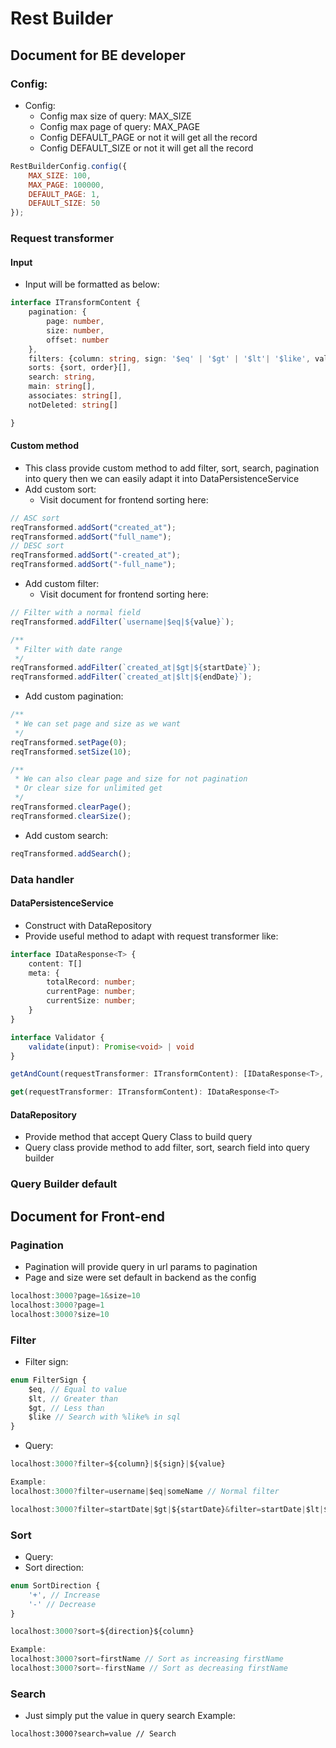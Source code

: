 # Rest Builder
## Document for BE developer

### Config:
* Config:
    * Config max size of query: MAX_SIZE
    * Config max page of query: MAX_PAGE
    * Config DEFAULT_PAGE or not it will get all the record
    * Config DEFAULT_SIZE or not it will get all the record
```javascript
RestBuilderConfig.config({
    MAX_SIZE: 100,
    MAX_PAGE: 100000,
    DEFAULT_PAGE: 1,
    DEFAULT_SIZE: 50
});
```
### Request transformer
#### Input
- Input will be formatted as below:
```typescript
interface ITransformContent {
    pagination: {
        page: number,
        size: number,
        offset: number
    },
    filters: {column: string, sign: '$eq' | '$gt' | '$lt'| '$like', value: string}[],
    sorts: {sort, order}[],
    search: string,
    main: string[],
    associates: string[],
    notDeleted: string[]

}
```

#### Custom method
- This class provide custom method to add filter, sort, search, pagination into query then we can easily adapt it into DataPersistenceService
- Add custom sort:
  - Visit document for frontend sorting here:
```javascript
// ASC sort
reqTransformed.addSort("created_at");
reqTransformed.addSort("full_name");
// DESC sort
reqTransformed.addSort("-created_at");
reqTransformed.addSort("-full_name");
```
- Add custom filter:
  - Visit document for frontend sorting here:
```javascript
// Filter with a normal field
reqTransformed.addFilter(`username|$eq|${value}`);

/**
 * Filter with date range
 */
reqTransformed.addFilter(`created_at|$gt|${startDate}`);
reqTransformed.addFilter(`created_at|$lt|${endDate}`);
```
- Add custom pagination:
```javascript
/**
 * We can set page and size as we want
 */
reqTransformed.setPage(0);
reqTransformed.setSize(10);

/**
 * We can also clear page and size for not pagination
 * Or clear size for unlimited get
 */
reqTransformed.clearPage();
reqTransformed.clearSize();
```
- Add custom search:
```javascript
reqTransformed.addSearch();
```
### Data handler
#### DataPersistenceService
 - Construct with DataRepository
 - Provide useful method to adapt with request transformer like:
```typescript
interface IDataResponse<T> {
    content: T[]
    meta: {
        totalRecord: number;
        currentPage: number;
        currentSize: number;
    }
}

interface Validator {
    validate(input): Promise<void> | void
}

getAndCount(requestTransformer: ITransformContent): [IDataResponse<T>, number]

get(requestTransformer: ITransformContent): IDataResponse<T>

```
#### DataRepository
- Provide method that accept Query Class to build query
- Query class provide method to add filter, sort, search field into query builder

### Query Builder default

## Document for Front-end

### Pagination
- Pagination will provide query in url params to pagination
- Page and size were set default in backend as the config
```javascript
localhost:3000?page=1&size=10
localhost:3000?page=1
localhost:3000?size=10
```
### Filter
- Filter sign:
```typescript
enum FilterSign {
    $eq, // Equal to value
    $lt, // Greater than
    $gt, // Less than
    $like // Search with %like% in sql
}
```
- Query:
```javascript
localhost:3000?filter=${column}|${sign}|${value}

Example:
localhost:3000?filter=username|$eq|someName // Normal filter

localhost:3000?filter=startDate|$gt|${startDate}&filter=startDate|$lt|${startDate} // Filter with date

```
### Sort
- Query:
- Sort direction:
```typescript
enum SortDirection {
    '+', // Increase
    '-' // Decrease
}
```

```javascript
localhost:3000?sort=${direction}${column}

Example:
localhost:3000?sort=firstName // Sort as increasing firstName
localhost:3000?sort=-firstName // Sort as decreasing firstName
```
### Search
- Just simply put the value in query search
Example:
```
localhost:3000?search=value // Search
```
